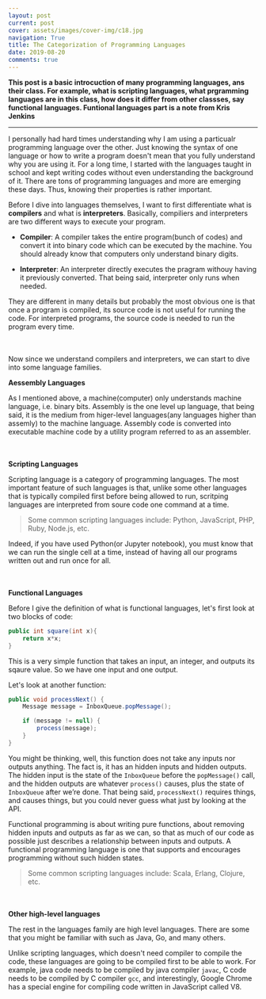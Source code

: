 ```yaml
---
layout: post
current: post
cover: assets/images/cover-img/c18.jpg
navigation: True
title: The Categorization of Programming Languages 
date: 2019-08-20
comments: true
---
```



**This post is a basic introcuction of many programming languages, ans their class. For example, what is scripting languages, what prgramming languages are in this class, how does it differ from other classses, say functional languages. Funtional languages part is a note from <a src="http://blog.jenkster.com/2015/12/what-is-functional-programming.html">Kris Jenkins</a>**

------------------

I personally had hard times understanding why I am using a particualr programming language over the other. Just knowing the syntax of one language or how to write a program doesn't mean that you fully understand why you are using it. For a long time, I started with the languages taught in school and kept writing codes without even understanding the background of it. There are tons of programming languages and more are emerging these days. Thus, knowing their properties is rather important.

Before I dive into languages themselves, I want to first differentiate what is **compilers** and what is **interpreters**. Basically, compiliers and interpreters are two different ways to execute your program.

- **Compiler**: A compiler takes the entire program(bunch of codes) and convert it into binary code which can be executed by the machine. You should already know that computers only understand binary digits.

- **Interpreter**: An interpreter directly executes the pragram withouy having it previously converted. That being said, interpreter only runs when needed. 

They are different in many details but probably the most obvious one is that once a program is compiled, its source code is not useful for running the code. For interpreted programs, the source code is needed to run the program every time.


<br><br>
Now since we understand compilers and interpreters, we can start to dive into some language families.

**Aessembly Languages**

As I mentioned above, a machine(computer) only understands machine language, i.e. binary bits. Assembly is the one level up language, that being said, it is the medium from higer-level languages(any languages higher than assemly) to the machine language. Assembly code is converted into executable machine code by a utility program referred to as an assembler.

<br><br>
**Scripting Languages**

Scripting language is a category of programming languages. The most important feature of such languages is that, unlike some other languages that is typically compiled first before being allowed to run, scritping languages are interpreted from soure code one command at a time.

> Some common scripting languages include: Python, JavaScript, PHP, Ruby, Node.js, etc.

Indeed, if you have used Python(or Jupyter notebook), you must know that we can run the single cell at a time, instead of having all our programs written out and run once for all. 


<br><br>
**Functional Languages**

Before I give the definition of what is functional languages, let's first look at two blocks of code:

```java
public int square(int x){
    return x*x;
}
``` 
This is a very simple function that takes an input, an integer, and outputs its sqaure value. So we have one input and one output.

Let's look at another function:
```java
public void processNext() {
    Message message = InboxQueue.popMessage();

    if (message != null) {
        process(message);
    }
}
```
You might be thinking, well, this function does not take any inputs nor outputs anything. The fact is, it has an hidden inputs and hidden outputs. The hidden input is the state of the ```InboxQueue``` before the ```popMessage()``` call, and the hidden outputs are whatever ```process()``` causes, plus the state of ```InboxQueue``` after we’re done. That being said, ```processNext()``` requires things, and causes things, but you could never guess what just by looking at the API.

Functional programming is about writing pure functions, about removing hidden inputs and outputs as far as we can, so that as much of our code as possible just describes a relationship between inputs and outputs. A functional programming language is one that supports and encourages programming without such hidden states.

> Some common scripting languages include: Scala, Erlang, Clojure, etc.



<br><br>
**Other high-level languages**

The rest in the languages family are high level languages. There are some that you might be familiar with such as Java, Go, and many others.

Unlike scripting languages, which doesn't need compiler to compile the code, these languages are going to be compiled first to be able to work. For example, java code needs to be compiled by java compiler ```javac```, C code needs to be compiled by C compiler ```gcc```, and interestingly, Google Chrome has a special engine for compiling code written in JavaScript called V8.